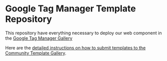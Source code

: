 # Google Tag Manager Template Repository

This repository have everything necessary to deploy our web component in the [Google Tag Manager Gallery](https://tagmanager.google.com/gallery/#/)

Here are the [detailed instructions on how to submit templates to the Community Template Gallery](https://developers.google.com/tag-manager/templates/gallery).
